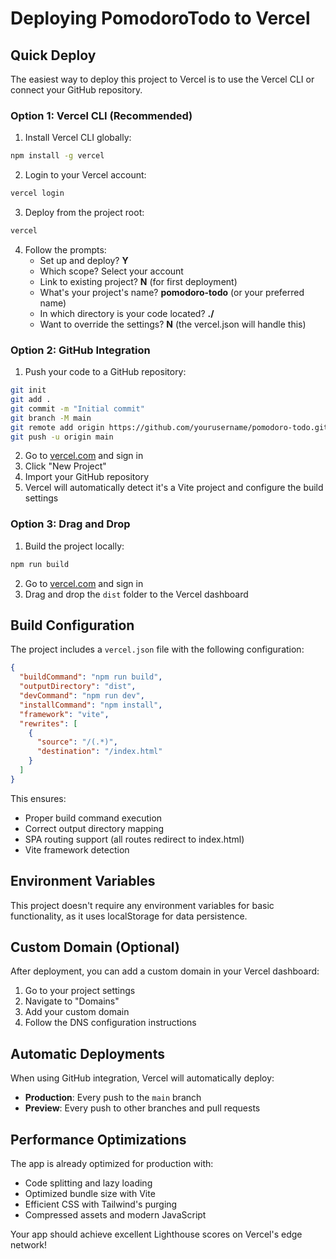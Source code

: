 # Deploying PomodoroTodo to Vercel

## Quick Deploy

The easiest way to deploy this project to Vercel is to use the Vercel CLI or connect your GitHub repository.

### Option 1: Vercel CLI (Recommended)

1. Install Vercel CLI globally:
```bash
npm install -g vercel
```

2. Login to your Vercel account:
```bash
vercel login
```

3. Deploy from the project root:
```bash
vercel
```

4. Follow the prompts:
   - Set up and deploy? **Y**
   - Which scope? Select your account
   - Link to existing project? **N** (for first deployment)
   - What's your project's name? **pomodoro-todo** (or your preferred name)
   - In which directory is your code located? **./** 
   - Want to override the settings? **N** (the vercel.json will handle this)

### Option 2: GitHub Integration

1. Push your code to a GitHub repository:
```bash
git init
git add .
git commit -m "Initial commit"
git branch -M main
git remote add origin https://github.com/yourusername/pomodoro-todo.git
git push -u origin main
```

2. Go to [vercel.com](https://vercel.com) and sign in
3. Click "New Project"
4. Import your GitHub repository
5. Vercel will automatically detect it's a Vite project and configure the build settings

### Option 3: Drag and Drop

1. Build the project locally:
```bash
npm run build
```

2. Go to [vercel.com](https://vercel.com) and sign in
3. Drag and drop the `dist` folder to the Vercel dashboard

## Build Configuration

The project includes a `vercel.json` file with the following configuration:

```json
{
  "buildCommand": "npm run build",
  "outputDirectory": "dist",
  "devCommand": "npm run dev",
  "installCommand": "npm install",
  "framework": "vite",
  "rewrites": [
    {
      "source": "/(.*)",
      "destination": "/index.html"
    }
  ]
}
```

This ensures:
- Proper build command execution
- Correct output directory mapping
- SPA routing support (all routes redirect to index.html)
- Vite framework detection

## Environment Variables

This project doesn't require any environment variables for basic functionality, as it uses localStorage for data persistence.

## Custom Domain (Optional)

After deployment, you can add a custom domain in your Vercel dashboard:
1. Go to your project settings
2. Navigate to "Domains"
3. Add your custom domain
4. Follow the DNS configuration instructions

## Automatic Deployments

When using GitHub integration, Vercel will automatically deploy:
- **Production**: Every push to the `main` branch
- **Preview**: Every push to other branches and pull requests

## Performance Optimizations

The app is already optimized for production with:
- Code splitting and lazy loading
- Optimized bundle size with Vite
- Efficient CSS with Tailwind's purging
- Compressed assets and modern JavaScript

Your app should achieve excellent Lighthouse scores on Vercel's edge network!